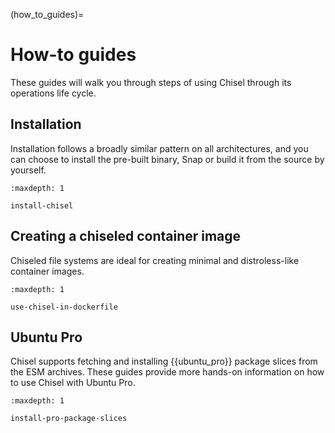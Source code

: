 (how_to_guides)=

# How-to guides

These guides will walk you through steps of using Chisel through its operations
life cycle.

## Installation

Installation follows a broadly similar pattern on all architectures, and you
can choose to install the pre-built binary, Snap or build it from the source by
yourself.

```{toctree}
:maxdepth: 1

install-chisel
```

## Creating a chiseled container image

Chiseled file systems are ideal for creating minimal and distroless-like
container images.

```{toctree}
:maxdepth: 1

use-chisel-in-dockerfile
```

## Ubuntu Pro

Chisel supports fetching and installing {{ubuntu_pro}} package slices from the ESM
archives. These guides provide more hands-on information on how to use Chisel
with Ubuntu Pro.

```{toctree}
:maxdepth: 1

install-pro-package-slices
```
